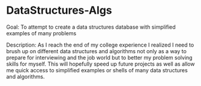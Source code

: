 DataStructures-Algs
===================
Goal: To attempt to create a data structures database with simplified examples of many problems

Description: As I reach the end of my college experience I realized I need to brush up on different data structures and algorithms not only as a way to prepare for interviewing and the job world but to better my problem solving skills for myself. This will hopefully speed up future projects as well as allow me quick access to simplified examples or shells of many data structures and algorithms.
